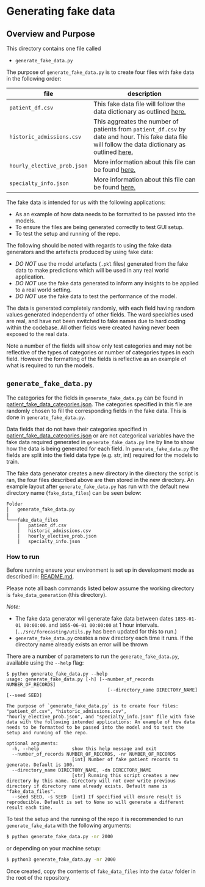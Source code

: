# Generating fake data

## Overview and Purpose
This directory contains one file called 
- `generate_fake_data.py`

The purpose of `generate_fake_data.py` is to create four files with fake data in the following order: 

file|description
---|---
`patient_df.csv`| This fake data file will follow the data dictionary as outlined [here.](../config/patient_data_dictionary.json)
`historic_admissions.csv`| This aggreates the number of patients from `patient_df.csv` by date and hour. This fake data file will follow the data dictionary as outlined [here.](../config/historic_admissions_data_dictionary.json)
`hourly_elective_prob.json`| More information about this file can be found [here.](../src/data_preparation/README.md)
`specialty_info.json`| More information about this file can be found [here.](../src/data_preparation/README.md)

The fake data is intended for us with the following applications:
- As an example of how data needs to be formatted to be passed into the models.
- To ensure the files are being generated correctly to test GUI setup.
- To test the setup and running of the repo.

The following should be noted with regards to using the fake data generators and the artefacts produced by using fake data:
- *DO NOT* use the model artefacts (`.pkl` files) generated from the fake data to make predictions which will be used in any real world application.
- *DO NOT* use the fake data generated to inform any insights to be applied to a real world setting.
- *DO NOT* use the fake data to test the performance of the model.

The data is generated completely randomly, with each field having random values generated independently of other fields. The ward specialties used are real, and have not been switched to fake names due to hard coding within the codebase. All other fields were created having never been exposed to the real data.

Note a number of the fields will show only test categories and may not be reflective of the types of categories or number of categories types in each field. However the formatting of the fields is reflective as an example of what is required to run the models.


## `generate_fake_data.py`

The categories for the fields in `generate_fake_data.py` can be found in [patient_fake_data_categories.json](config/fake_data_categories/patient_fake_data_categories.json). The categories specified in this file are randomly chosen to fill the corresponding fields in the fake data. This is done in `generate_fake_data.py`. 

Data fields that do not have their categories specified in [patient_fake_data_categories.json](../config/fake_data_categories/patient_fake_data_categories.json) or are not categorical variables have the fake data required generated in `generate_fake_data.py` line by line to show how the data is being generated for each field. In `generate_fake_data.py` the fields are split into the field data type (e.g. str, int) required for the models to train.

The fake data generator creates a new directory in the directory the script is ran, the four files described above are then stored in the new directory. An example layout after `generate_fake_data.py` has run with the default new directory name (`fake_data_files`) can be seen below:
```
Folder
│   generate_fake_data.py
|
└───fake_data_files
    │   patient_df.csv
    │   historic_admissions.csv
    |   hourly_elective_prob.json
    |   specialty_info.json
```


### How to run
Before running ensure your environment is set up in development mode as described in: [README.md](../README.md#Getting-Started).

Please note all bash commands listed below assume the working directory is `fake_data_generation` (this directory).

*Note:*
- The fake data generator will generate fake data between dates `1855-01-01 00:00:00`. and `1855-06-01 00:00:00` at 1 hour intervals. (`../src/forecasting/utils.py` has been updated for this to run.)
- `generate_fake_data.py` creates a new directory each time it runs. If the directory name already exists an error will be thrown

There are a number of parameters to run the `generate_fake_data.py`, available using the `--help` flag:

```
$ python generate_fake_data.py --help
usage: generate_fake_data.py [-h] [--number_of_records NUMBER_OF_RECORDS]
                                     [--directory_name DIRECTORY_NAME] [--seed SEED]

The purpose of `generate_fake_data.py` is to create four files: "patient_df.csv", "historic_admissions.csv", "hourly_elective_prob.json", and "specialty_info.json" file with fake data with the following intended applications: An example of how data needs to be formatted to be passed into the model and to test the setup and running of the repo.

optional arguments:
  -h, --help            show this help message and exit
  --number_of_records NUMBER_OF_RECORDS, -nr NUMBER_OF_RECORDS
                        [int] Number of fake patient records to generate. Default is 100.
  --directory_name DIRECTORY_NAME, -dn DIRECTORY_NAME
                        [str] Running this script creates a new directory by this name. Directory will not over write previous directory if directory name already exists. Default name is "fake_data_files".
  --seed SEED, -s SEED  [int] If specified will ensure result is reproducible. Default is set to None so will generate a different result each time.
  ```

To test the setup and the running of the repo it is recommended to run `generate_fake_data` with the following arguments:
  ```bash
$ python generate_fake_data.py -nr 2000
```
or depending on your machine setup:

  ```bash
$ python3 generate_fake_data.py -nr 2000
```

Once created, copy the contents of `fake_data_files` into the `data/` folder in the root of the repository.